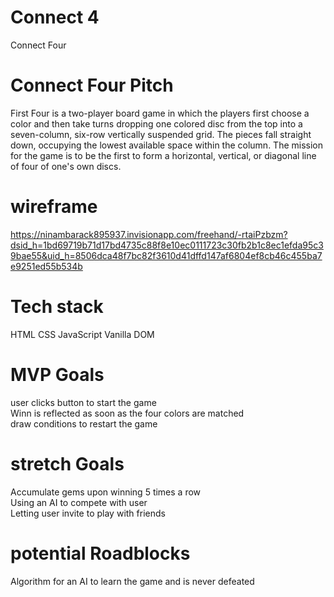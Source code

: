 # Connect 4
Connect Four 

# Connect Four Pitch
First Four is a two-player board game in which the players first choose a color and then take turns dropping one colored disc from the top into a seven-column, six-row vertically suspended grid. The pieces fall straight down, occupying the lowest available space within the column.
The mission for the game is to be the first to form a horizontal, vertical, or diagonal line of four of one's own discs. 
  



# wireframe
https://ninambarack895937.invisionapp.com/freehand/-rtaiPzbzm?dsid_h=1bd69719b71d17bd4735c88f8e10ec0111723c30fb2b1c8ec1efda95c39bae55&uid_h=8506dca48f7bc82f3610d41dffd147af6804ef8cb46c455ba7e9251ed55b534b


# Tech stack
HTML
CSS
JavaScript
Vanilla DOM

# MVP Goals
user clicks button to start the game<br>
Winn is reflected as soon as the four colors are matched<br>
draw conditions to restart the game
 <br>




# stretch Goals
Accumulate gems upon winning 5 times a row<br>
Using an AI to compete with user<br>
Letting user invite to play with friends<br> 


# potential Roadblocks
Algorithm for an AI to learn the game and is never defeated

